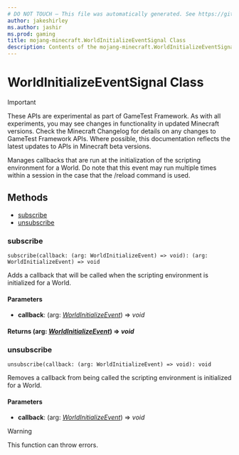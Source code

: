```yaml
---
# DO NOT TOUCH — This file was automatically generated. See https://github.com/Mojang/MinecraftScriptingApiDocsGenerator to modify descriptions, examples, etc.
author: jakeshirley
ms.author: jashir
ms.prod: gaming
title: mojang-minecraft.WorldInitializeEventSignal Class
description: Contents of the mojang-minecraft.WorldInitializeEventSignal class.
---
```

# WorldInitializeEventSignal Class
>[!IMPORTANT]
>These APIs are experimental as part of GameTest Framework. As with all experiments, you may see changes in functionality in updated Minecraft versions. Check the Minecraft Changelog for details on any changes to GameTest Framework APIs. Where possible, this documentation reflects the latest updates to APIs in Minecraft beta versions.

Manages callbacks that are run at the initialization of the scripting environment for a World. Do note that this event may run multiple times within a session in the case that the /reload command is used.

## Methods
- [subscribe](#subscribe)
- [unsubscribe](#unsubscribe)
  
### **subscribe**
`
subscribe(callback: (arg: WorldInitializeEvent) => void): (arg: WorldInitializeEvent) => void
`

Adds a callback that will be called when the scripting environment is initialized for a World.
#### **Parameters**
- **callback**: (arg: [*WorldInitializeEvent*](WorldInitializeEvent.md)) => *void*

#### **Returns** (arg: [*WorldInitializeEvent*](WorldInitializeEvent.md)) => *void*


### **unsubscribe**
`
unsubscribe(callback: (arg: WorldInitializeEvent) => void): void
`

Removes a callback from being called the scripting environment is initialized for a World.
#### **Parameters**
- **callback**: (arg: [*WorldInitializeEvent*](WorldInitializeEvent.md)) => *void*


> [!WARNING]
> This function can throw errors.

